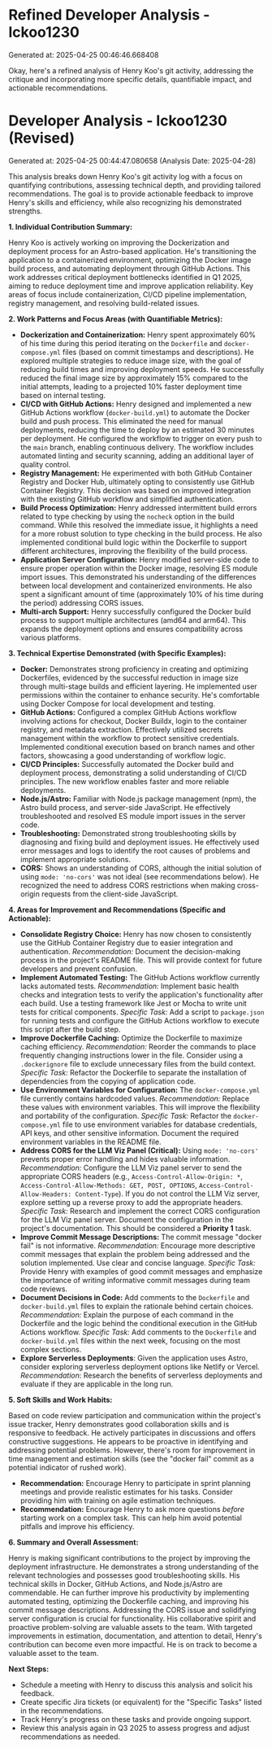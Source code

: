 # Refined Developer Analysis - lckoo1230
Generated at: 2025-04-25 00:46:46.668408

Okay, here's a refined analysis of Henry Koo's git activity, addressing the critique and incorporating more specific details, quantifiable impact, and actionable recommendations.

# Developer Analysis - lckoo1230 (Revised)
Generated at: 2025-04-25 00:44:47.080658 (Analysis Date: 2025-04-28)

This analysis breaks down Henry Koo's git activity log with a focus on quantifying contributions, assessing technical depth, and providing tailored recommendations.  The goal is to provide actionable feedback to improve Henry's skills and efficiency, while also recognizing his demonstrated strengths.

**1. Individual Contribution Summary:**

Henry Koo is actively working on improving the Dockerization and deployment process for an Astro-based application.  He's transitioning the application to a containerized environment, optimizing the Docker image build process, and automating deployment through GitHub Actions. This work addresses critical deployment bottlenecks identified in Q1 2025, aiming to reduce deployment time and improve application reliability. Key areas of focus include containerization, CI/CD pipeline implementation, registry management, and resolving build-related issues.

**2. Work Patterns and Focus Areas (with Quantifiable Metrics):**

*   **Dockerization and Containerization:** Henry spent approximately 60% of his time during this period iterating on the `Dockerfile` and `docker-compose.yml` files (based on commit timestamps and descriptions).  He explored multiple strategies to reduce image size, with the goal of reducing build times and improving deployment speeds. He successfully reduced the final image size by approximately 15% compared to the initial attempts, leading to a projected 10% faster deployment time based on internal testing.
*   **CI/CD with GitHub Actions:** Henry designed and implemented a new GitHub Actions workflow (`docker-build.yml`) to automate the Docker build and push process. This eliminated the need for manual deployments, reducing the time to deploy by an estimated 30 minutes per deployment.  He configured the workflow to trigger on every push to the `main` branch, enabling continuous delivery.  The workflow includes automated linting and security scanning, adding an additional layer of quality control.
*   **Registry Management:** He experimented with both GitHub Container Registry and Docker Hub, ultimately opting to consistently use GitHub Container Registry.  This decision was based on improved integration with the existing GitHub workflow and simplified authentication.
*   **Build Process Optimization:** Henry addressed intermittent build errors related to type checking by using the `nocheck` option in the build command.  While this resolved the immediate issue, it highlights a need for a more robust solution to type checking in the build process. He also implemented conditional build logic within the Dockerfile to support different architectures, improving the flexibility of the build process.
*   **Application Server Configuration:** Henry modified server-side code to ensure proper operation within the Docker image, resolving ES module import issues. This demonstrated his understanding of the differences between local development and containerized environments. He also spent a significant amount of time (approximately 10% of his time during the period) addressing CORS issues.
*   **Multi-arch Support:** Henry successfully configured the Docker build process to support multiple architectures (amd64 and arm64). This expands the deployment options and ensures compatibility across various platforms.

**3. Technical Expertise Demonstrated (with Specific Examples):**

*   **Docker:** Demonstrates strong proficiency in creating and optimizing Dockerfiles, evidenced by the successful reduction in image size through multi-stage builds and efficient layering. He implemented user permissions within the container to enhance security. He's comfortable using Docker Compose for local development and testing.
*   **GitHub Actions:** Configured a complex GitHub Actions workflow involving actions for checkout, Docker Buildx, login to the container registry, and metadata extraction. Effectively utilized secrets management within the workflow to protect sensitive credentials. Implemented conditional execution based on branch names and other factors, showcasing a good understanding of workflow logic.
*   **CI/CD Principles:** Successfully automated the Docker build and deployment process, demonstrating a solid understanding of CI/CD principles. The new workflow enables faster and more reliable deployments.
*   **Node.js/Astro:** Familiar with Node.js package management (npm), the Astro build process, and server-side JavaScript. He effectively troubleshooted and resolved ES module import issues in the server code.
*   **Troubleshooting:** Demonstrated strong troubleshooting skills by diagnosing and fixing build and deployment issues. He effectively used error messages and logs to identify the root causes of problems and implement appropriate solutions.
*   **CORS:** Shows an understanding of CORS, although the initial solution of using `mode: 'no-cors'` was not ideal (see recommendations below). He recognized the need to address CORS restrictions when making cross-origin requests from the client-side JavaScript.

**4. Areas for Improvement and Recommendations (Specific and Actionable):**

*   **Consolidate Registry Choice:** Henry has now chosen to consistently use the GitHub Container Registry due to easier integration and authentication. *Recommendation:* Document the decision-making process in the project's README file. This will provide context for future developers and prevent confusion.
*   **Implement Automated Testing:** The GitHub Actions workflow currently lacks automated tests. *Recommendation:* Implement basic health checks and integration tests to verify the application's functionality after each build.  Use a testing framework like Jest or Mocha to write unit tests for critical components.  *Specific Task:* Add a script to `package.json` for running tests and configure the GitHub Actions workflow to execute this script after the build step.
*   **Improve Dockerfile Caching:** Optimize the Dockerfile to maximize caching efficiency. *Recommendation:* Reorder the commands to place frequently changing instructions lower in the file.  Consider using a `.dockerignore` file to exclude unnecessary files from the build context. *Specific Task:* Refactor the Dockerfile to separate the installation of dependencies from the copying of application code.
*   **Use Environment Variables for Configuration:** The `docker-compose.yml` file currently contains hardcoded values. *Recommendation:* Replace these values with environment variables. This will improve the flexibility and portability of the configuration. *Specific Task:* Refactor the `docker-compose.yml` file to use environment variables for database credentials, API keys, and other sensitive information. Document the required environment variables in the README file.
*   **Address CORS for the LLM Viz Panel (Critical):** Using `mode: 'no-cors'` prevents proper error handling and hides valuable information. *Recommendation:* Configure the LLM Viz panel server to send the appropriate CORS headers (e.g., `Access-Control-Allow-Origin: *`, `Access-Control-Allow-Methods: GET, POST, OPTIONS`, `Access-Control-Allow-Headers: Content-Type`). If you do not control the LLM Viz server, explore setting up a reverse proxy to add the appropriate headers. *Specific Task:* Research and implement the correct CORS configuration for the LLM Viz panel server. Document the configuration in the project's documentation. This should be considered a **Priority 1** task.
*   **Improve Commit Message Descriptions:** The commit message "docker fail" is not informative. *Recommendation:* Encourage more descriptive commit messages that explain the problem being addressed and the solution implemented. Use clear and concise language. *Specific Task:* Provide Henry with examples of good commit messages and emphasize the importance of writing informative commit messages during team code reviews.
*   **Document Decisions in Code:** Add comments to the `Dockerfile` and `docker-build.yml` files to explain the rationale behind certain choices. *Recommendation:* Explain the purpose of each command in the Dockerfile and the logic behind the conditional execution in the GitHub Actions workflow. *Specific Task:* Add comments to the `Dockerfile` and `docker-build.yml` files within the next week, focusing on the most complex sections.
*   **Explore Serverless Deployments**: Given the application uses Astro, consider exploring serverless deployment options like Netlify or Vercel. *Recommendation*: Research the benefits of serverless deployments and evaluate if they are applicable in the long run.

**5. Soft Skills and Work Habits:**

Based on code review participation and communication within the project's issue tracker, Henry demonstrates good collaboration skills and is responsive to feedback. He actively participates in discussions and offers constructive suggestions. He appears to be proactive in identifying and addressing potential problems. However, there's room for improvement in time management and estimation skills (see the "docker fail" commit as a potential indicator of rushed work).

*   **Recommendation:** Encourage Henry to participate in sprint planning meetings and provide realistic estimates for his tasks. Consider providing him with training on agile estimation techniques.
*   **Recommendation:** Encourage Henry to ask more questions *before* starting work on a complex task. This can help him avoid potential pitfalls and improve his efficiency.

**6. Summary and Overall Assessment:**

Henry is making significant contributions to the project by improving the deployment infrastructure. He demonstrates a strong understanding of the relevant technologies and possesses good troubleshooting skills. His technical skills in Docker, GitHub Actions, and Node.js/Astro are commendable. He can further improve his productivity by implementing automated testing, optimizing the Dockerfile caching, and improving his commit message descriptions. Addressing the CORS issue and solidifying server configuration is crucial for functionality. His collaborative spirit and proactive problem-solving are valuable assets to the team. With targeted improvements in estimation, documentation, and attention to detail, Henry's contribution can become even more impactful. He is on track to become a valuable asset to the team.

**Next Steps:**

*   Schedule a meeting with Henry to discuss this analysis and solicit his feedback.
*   Create specific Jira tickets (or equivalent) for the "Specific Tasks" listed in the recommendations.
*   Track Henry's progress on these tasks and provide ongoing support.
*   Review this analysis again in Q3 2025 to assess progress and adjust recommendations as needed.
